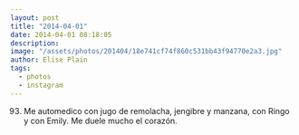 ```yaml
---
layout: post
title: "2014-04-01"
date: 2014-04-01 08:18:05
description: 
image: "/assets/photos/201404/18e741cf74f860c531bb43f94770e2a3.jpg"
author: Elise Plain
tags: 
  - photos
  - instagram
---
```


93. Me automedico con jugo de remolacha, jengibre y manzana, con Ringo y con Emily. Me duele mucho el corazón.
<p></p>
